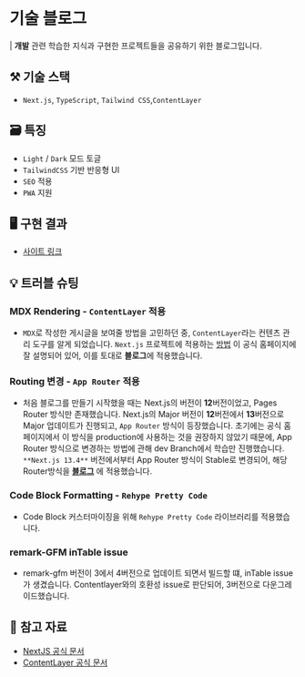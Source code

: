 # 기술 블로그

| **개발** 관련 학습한 지식과 구현한 프로젝트들을 공유하기 위한 블로그입니다.

## ⚒ 기술 스택

- `Next.js`, `TypeScript`, `Tailwind CSS`,`ContentLayer`

## 🗃️ 특징

- `Light` / `Dark` 모드 토글
- `TailwindCSS` 기반 반응형 UI
- `SEO` 적용
- `PWA` 지원

## 🖥️ 구현 결과

- [사이트 링크](https://www.woongsnote.dev)

## 💡 트러블 슈팅

### MDX Rendering - `ContentLayer` 적용

- `MDX`로 작성한 게시글을 보여줄 방법을 고민하던 중, `ContentLayer`라는 컨텐츠 관리 도구를 알게 되었습니다. `Next.js` 프로젝트에 적용하는 [방법](https://contentlayer.dev/docs/environments/nextjs-dcf8e39e) 이 공식 홈페이지에 잘 설명되어 있어, 이를 토대로 **블로그**에 적용했습니다.

### Routing 변경 - `App Router` 적용

- 처음 블로그를 만들기 시작했을 때는 Next.js의 버전이 **12**버전이었고, Pages Router 방식만 존재했습니다. Next.js의 Major 버전이 **12**버전에서 **13**버전으로 Major 업데이트가 진행되고, `App Router` 방식이 등장했습니다. 초기에는 공식 홈페이지에서 이 방식을 production에 사용하는 것을 권장하지 않았기 때문에, App Router 방식으로 변경하는 방법에 관해 dev Branch에서 학습만 진행했습니다. `**Next.js 13.4**` 버전에서부터 App Router 방식이 Stable로 변경되어, 해당 Router방식을 **[블로그](https://woongsnote.dev)** 에 적용했습니다.

### Code Block Formatting - `Rehype Pretty Code`
- Code Block 커스터마이징을 위해 `Rehype Pretty Code` 라이브러리를 적용했습니다.

### remark-GFM inTable issue
- remark-gfm 버전이 3에서 4버전으로 업데이트 되면서 빌드할 떄, inTable issue가 생겼습니다. Contentlayer와의 호환성 issue로 판단되어, 3버전으로 다운그레이드했습니다.  

## 📜 참고 자료

- [NextJS 공식 문서](https://nextjs.org/docs)
- [ContentLayer 공식 문서](https://www.contentlayer.dev)
